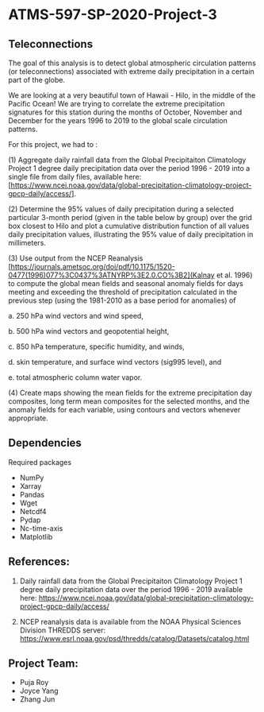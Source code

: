 # ATMS-597-SP-2020-Project-3

## Teleconnections

The goal of this analysis is to detect global atmospheric circulation patterns (or teleconnections) associated with extreme daily precipitation in a certain part of the globe.

We are looking at a very beautiful town of Hawaii - Hilo, in the middle of the Pacific Ocean! We are trying to correlate the extreme precipitation signatures for this station during the months of October, November and December for the years 1996 to 2019 to the global scale circulation patterns.

For this project, we had to :

(1) Aggregate daily rainfall data from the Global Precipitaiton Climatology Project 1 degree daily precipitation data over the period 1996 - 2019 into a single file from daily files, available here: [https://www.ncei.noaa.gov/data/global-precipitation-climatology-project-gpcp-daily/access/].

(2) Determine the 95% values of daily precipitation during a selected particular 3-month period (given in the table below by group) over the grid box closest to Hilo and plot a cumulative distribution function of all values daily precipitation values, illustrating the 95% value of daily precipitation in millimeters.

(3) Use output from the NCEP Reanalysis [https://journals.ametsoc.org/doi/pdf/10.1175/1520-0477(1996)077%3C0437%3ATNYRP%3E2.0.CO%3B2](Kalnay et al. 1996) to compute the global mean fields and seasonal anomaly fields for days meeting and exceeding the threshold of precipitation calculated in the previous step (using the 1981-2010 as a base period for anomalies) of

a. 250 hPa wind vectors and wind speed,

b. 500 hPa wind vectors and geopotential height,

c. 850 hPa temperature, specific humidity, and winds,

d. skin temperature, and surface wind vectors (sig995 level), and

e. total atmospheric column water vapor.

(4) Create maps showing the mean fields for the extreme precipitation day composites, long term mean composites for the selected months, and the anomaly fields for each variable, using contours and vectors whenever appropriate.

## Dependencies

Required packages
- NumPy
- Xarray
- Pandas
- Wget
- Netcdf4
- Pydap
- Nc-time-axis
- Matplotlib

## References:

1. Daily rainfall data from the Global Precipitaiton Climatology Project 1 degree daily precipitation data over the period 1996 - 2019 available here: https://www.ncei.noaa.gov/data/global-precipitation-climatology-project-gpcp-daily/access/

2. NCEP reanalysis data is available from the NOAA Physical Sciences Division THREDDS server:
https://www.esrl.noaa.gov/psd/thredds/catalog/Datasets/catalog.html


## Project Team:
- Puja Roy
- Joyce Yang
- Zhang Jun
